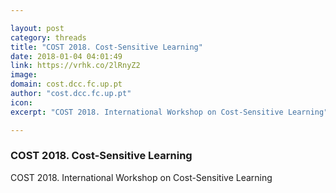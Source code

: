 ```yaml
---

layout: post
category: threads
title: "COST 2018. Cost-Sensitive Learning"
date: 2018-01-04 04:01:49
link: https://vrhk.co/2lRnyZ2
image: 
domain: cost.dcc.fc.up.pt
author: "cost.dcc.fc.up.pt"
icon: 
excerpt: "COST 2018. International Workshop on Cost-Sensitive Learning"

---
```


### COST 2018. Cost-Sensitive Learning

COST 2018. International Workshop on Cost-Sensitive Learning